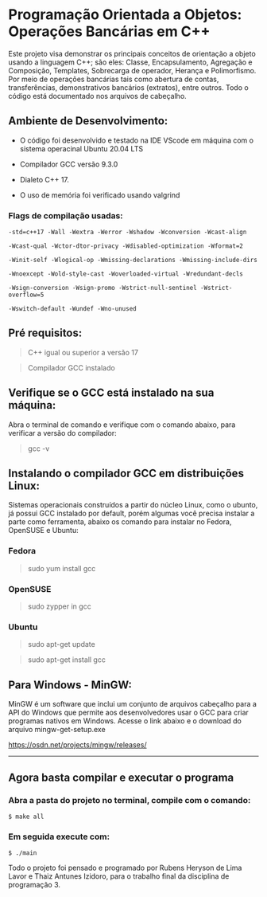 # Programação Orientada a Objetos: Operações Bancárias em C++

Este projeto visa demonstrar os principais conceitos de orientação a objeto usando a linguagem C++; são eles: Classe, Encapsulamento, Agregação e Composição, Templates, Sobrecarga de operador, Herança e Polimorfismo. Por meio  de operações bancárias tais como abertura de contas, transferências, demonstrativos bancários (extratos), entre outros. Todo o código está documentado nos arquivos de cabeçalho. 


## Ambiente de Desenvolvimento:

- O código foi desenvolvido e testado na IDE VScode em máquina com o sistema operacinal Ubuntu 20.04 LTS

- Compilador GCC versão 9.3.0 

- Dialeto C++ 17.

- O uso de memória foi verificado usando valgrind

### Flags de compilação usadas:

    -std=c++17 -Wall -Wextra -Werror -Wshadow -Wconversion -Wcast-align

    -Wcast-qual -Wctor-dtor-privacy -Wdisabled-optimization -Wformat=2 

    -Winit-self -Wlogical-op -Wmissing-declarations -Wmissing-include-dirs 
     
    -Wnoexcept -Wold-style-cast -Woverloaded-virtual -Wredundant-decls 
    
    -Wsign-conversion -Wsign-promo -Wstrict-null-sentinel -Wstrict-overflow=5 
    
    -Wswitch-default -Wundef -Wno-unused

## Pré requisitos:
> C++ igual ou superior a versão 17

> Compilador GCC instalado

## Verifique se o GCC está instalado na sua máquina:
Abra o terminal de comando e verifique com o comando abaixo, para verificar a versão do compilador:
    
>gcc -v


## Instalando o compilador GCC em distribuições Linux:
 Sistemas operacionais construídos a partir do núcleo Linux, como o ubunto, já possui GCC instalado por default, porém algumas você precisa instalar a parte como ferramenta, abaixo os comando para instalar no Fedora, OpenSUSE e Ubuntu: 

### Fedora

> sudo yum install gcc

### OpenSUSE

> sudo zypper in gcc

### Ubuntu

> sudo apt-get update

> sudo apt-get install gcc

## Para Windows - MinGW:

MinGW é um software que inclui um conjunto de arquivos cabeçalho para a API do Windows que permite aos desenvolvedores usar o GCC para criar programas nativos em Windows. Acesse o link abaixo e o download do arquivo mingw-get-setup.exe

https://osdn.net/projects/mingw/releases/

---

## Agora basta compilar e executar o programa

### Abra a pasta do projeto no terminal, compile com o comando:

    $ make all

### Em seguida execute com:


    $ ./main


Todo o projeto foi pensado e programado por
Rubens Heryson de Lima Lavor e Thaiz Antunes Izidoro, para o trabalho final da disciplina de programação 3. 
